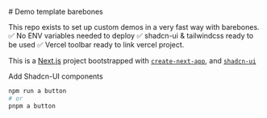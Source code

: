 # Demo template barebones

This repo exists to set up custom demos in a very fast way with barebones.
✅ No ENV variables needed to deploy
✅ shadcn-ui & tailwindcss ready to be used
✅ Vercel toolbar ready to link vercel project.

This is a [Next.js](https://nextjs.org/) project bootstrapped with [`create-next-app`](https://github.com/vercel/next.js/tree/canary/packages/create-next-app), and [`shadcn-ui`](https://ui.shadcn.com/)

Add Shadcn-UI components

```bash
npm run a button
# or
pnpm a button
```


